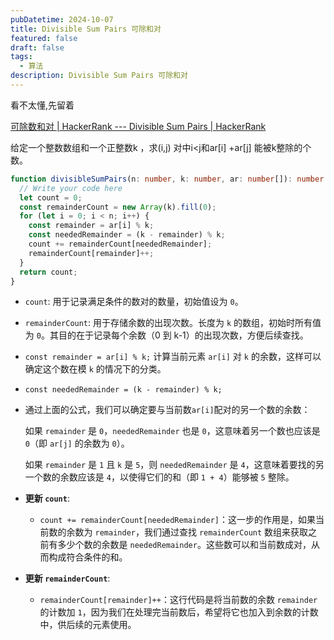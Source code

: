 ```yaml
---
pubDatetime: 2024-10-07
title: Divisible Sum Pairs 可除和对
featured: false
draft: false
tags:
  - 算法
description: Divisible Sum Pairs 可除和对
---
```


看不太懂,先留着

[可除数和对 | HackerRank --- Divisible Sum Pairs | HackerRank](https://www.hackerrank.com/challenges/three-month-preparation-kit-divisible-sum-pairs/problem?h_l=interview&isFullScreen=true&playlist_slugs[][]=preparation-kits&playlist_slugs[][]=three-month-preparation-kit&playlist_slugs[][]=three-month-week-one)

给定一个整数数组和一个正整数k ，求(i,j) 对中i<j和ar[i] +ar[j] 能被k整除的个数。

```typescript
function divisibleSumPairs(n: number, k: number, ar: number[]): number {
  // Write your code here
  let count = 0;
  const remainderCount = new Array(k).fill(0);
  for (let i = 0; i < n; i++) {
    const remainder = ar[i] % k;
    const neededRemainder = (k - remainder) % k;
    count += remainderCount[neededRemainder];
    remainderCount[remainder]++;
  }
  return count;
}
```

- `count`: 用于记录满足条件的数对的数量，初始值设为 `0`。

- `remainderCount`: 用于存储余数的出现次数。长度为 `k` 的数组，初始时所有值为 `0`。其目的在于记录每个余数（0 到 k-1）的出现次数，方便后续查找。

- `const remainder = ar[i] % k;` 计算当前元素 `ar[i]` 对 `k` 的余数，这样可以确定这个数在模 `k` 的情况下的分类。

- `const neededRemainder = (k - remainder) % k;`

- 通过上面的公式，我们可以确定要与当前数`ar[i]`配对的另一个数的余数：

  如果 `remainder` 是 `0`，`neededRemainder` 也是 `0`，这意味着另一个数也应该是 `0`（即 `ar[j]` 的余数为 `0`）。

  如果 `remainder` 是 `1` 且 `k` 是 `5`，则 `neededRemainder` 是 `4`，这意味着要找的另一个数的余数应该是 `4`，以使得它们的和（即 `1 + 4`）能够被 `5` 整除。

- **更新 `count`**:

  - `count += remainderCount[neededRemainder]`：这一步的作用是，如果当前数的余数为 `remainder`，我们通过查找 `remainderCount` 数组来获取之前有多少个数的余数是 `neededRemainder`。这些数可以和当前数成对，从而构成符合条件的和。

- **更新 `remainderCount`**:

  - `remainderCount[remainder]++`：这行代码是将当前数的余数 `remainder` 的计数加 `1`，因为我们在处理完当前数后，希望将它也加入到余数的计数中，供后续的元素使用。
